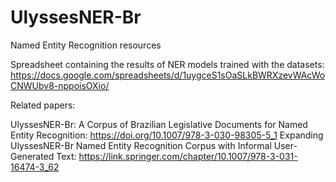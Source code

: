 # UlyssesNER-Br
Named Entity Recognition resources

Spreadsheet containing the results of NER models trained with the datasets: https://docs.google.com/spreadsheets/d/1uygceS1sOaSLkBWRXzevWAcWoCNWUbv8-nppoisOXio/

Related papers:

UlyssesNER-Br: A Corpus of Brazilian Legislative Documents for Named Entity Recognition: https://doi.org/10.1007/978-3-030-98305-5_1
Expanding UlyssesNER-Br Named Entity Recognition Corpus with Informal User-Generated Text: https://link.springer.com/chapter/10.1007/978-3-031-16474-3_62
